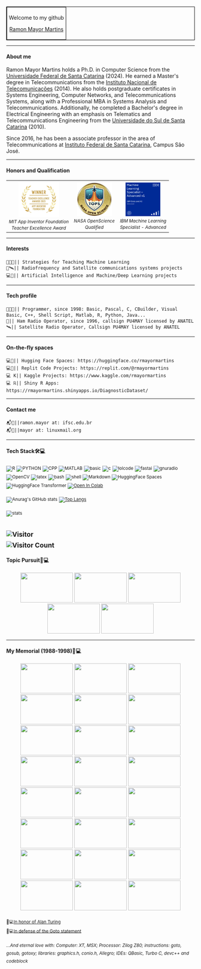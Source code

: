 <table align="center" border="1" cellpadding="5" cellspacing="0" style="border-collapse: collapse; border: 1px solid black;">
  <tr>
    <td style="border: 1px solid black; padding: 5px;">
      <p style="text-align: center;">Welcome to my github</p>
      <p style="text-align: center;"><a href="https://rmayormartins.github.io/" target="_blank">Ramon Mayor Martins</a></p>
    </td>
  </tr>
</table>

---
#### About me

Ramon Mayor Martins holds a Ph.D. in Computer Science from the [Universidade Federal de Santa Catarina](https://ufsc.br) (2024). He earned a Master's degree in Telecommunications from the [Instituto Nacional de Telecomunicações](https://www.inatel.br) (2014). He also holds postgraduate certificates in Systems Engineering, Computer Networks, and Telecommunications Systems, along with a Professional MBA in Systems Analysis and Telecommunications. Additionally, he completed a Bachelor's degree in Electrical Engineering with an emphasis on Telematics and Telecommunications Engineering from the [Universidade do Sul de Santa Catarina](https://www.unisul.br) (2010). 

Since 2016, he has been a associate professor in the area of Telecommunications at [Instituto Federal de Santa Catarina](https://www.ifsc.edu.br/), Campus São José.

---
#### Honors and Qualification
<div align="center">
  <table>
    <tr>
      <td align="center"><img width="110" height="95" src="2023_Teacher_Excellence_Awards_Badge.jpg"><br><small><i>MIT App Inventor Foundation<br>Teacher Excellence Award</i></small></td>
      <td align="center"><img width="93" height="90" src="nasa-open-science.png"><br><small><i>NASA OpenScience<br>Qualified</i></small></td>
      <td align="center"><img width="93" height="90" src="ibm-machine-learning-specialist-advanced.png"><br><small><i>IBM Machine Learning<br>Specialist - Advanced</i></small></td>
    </tr>
  </table>
</div>

---
#### Interests
```
👨‍🏫🤖|| Strategies for Teaching Machine Learning
📡🛰️|| Radiofrequency and Satellite communications systems projects
💻🤖|| Artificial Intelligence and Machine/Deep Learning projects
```
---
#### Tech profile
```
👨🏻‍💻|| Programmer, since 1998: Basic, Pascal, C, CBuilder, Visual Basic, C++, Shell Script, Matlab, R, Python, Java...
📡|| Ham Radio Operator, since 1996, callsign PU4MAY licensed by ANATEL
🛰️|| Satellite Radio Operator, Callsign PU4MAY licensed by ANATEL
```
---
#### On-the-fly spaces
```
💻🤗|| Hugging Face Spaces: https://huggingface.co/rmayormartins
💻👾|| Replit Code Projects: https://replit.com/@rmayormartins
💻 K|| Kaggle Projects: https://www.kaggle.com/rmayormartins
💻 ℝ|| Shiny R Apps: https://rmayormartins.shinyapps.io/DiagnosticDataset/
```
---
#### Contact me
```
📬🏫||ramon.mayor at: ifsc.edu.br
📬🐧||mayor at: linuxmail.org
```
---
#### Tech Stack🛠💻

<sub>![R](https://img.shields.io/badge/-R-333333?style=flat&logo=r)</sub>
<sub>![PYTHON](https://img.shields.io/badge/-Python-333333?style=flat&logo=python)</sub>
<sub>![CPP](https://img.shields.io/badge/C++-Solutions-blue.svg?style=flat&logo=c++)</sub>
<sub>![MATLAB](https://www.mathworks.com/matlabcentral/images/matlab-file-exchange.svg)</sub>
<sub>![basic](https://img.shields.io/badge/Basic-MSX-blue)</sub>
<sub>![c](https://img.shields.io/badge/C-ANSI-blue)</sub>
<sub>![lolcode](https://img.shields.io/badge/LOLCODE-Esoteric%20Prog.%20Lang.-blue)</sub>
<sub>![fastai](https://img.shields.io/badge/Fast.ai-deep%20learning%20library-blue)</sub>
<sub>![gnuradio](https://img.shields.io/badge/GNU%20Radio-SDR%20Systems-blue)</sub>
<sub>![OpenCV](https://img.shields.io/badge/-OpenCV-333333?style=flat&logo=OpenCV)</sub>
<sub>![latex](https://img.shields.io/badge/Made%20with-LaTeX-1f425f.svg)</sub>
<sub>![bash](https://img.shields.io/badge/Made%20with-Bash-1f425f.svg)</sub>
<sub>![shell](https://img.shields.io/badge/Shell%20Script-using-blue)</sub>
<sub>![Markdown](https://img.shields.io/badge/-Markdown-333333?style=flat&logo=markdown)</sub>
<sub>![HuggingFace Spaces](https://img.shields.io/badge/HuggingFace-Spaces-blue?style=flat)</sub>
<sub>![HuggingFace Transformer](https://img.shields.io/badge/HuggingFace-Transformers-blue?style=flat)</sub>
<sub>[![Open In Colab](https://colab.research.google.com/assets/colab-badge.svg)](https://colab.research.google.com/github/Naereen/badges)</sub>

<sub>![Anurag's GitHub stats](https://github-readme-stats.vercel.app/api?username=rmayormartins&show_icons=true&theme=syjnthwave)</sub>
<sub>[![Top Langs](https://github-readme-stats.vercel.app/api/top-langs/?username=rmayormartins&layout=compact)](https://github.com/anuraghazra/github-readme-stats)</sub>

<sub>![stats](http://github-profile-summary-cards.vercel.app/api/cards/profile-details?username=rmayormartins&theme=transparent)</sub>

<sub>![Visitor](https://visitor-badge.laobi.icu/badge?page_id=username.rmayormartins)</sub><br>
<sub>![Visitor Count](https://profile-counter.glitch.me/rmayormartins/count.svg)</sub>
---

#### Topic Pursuit🎯💻

<p align="center">
  <img width="140" height="80" src="https://miro.medium.com/v2/resize:fit:624/1*vnt4DlXUo_oYYYbtQu9qXw.png">
  <img width="140" height="80" src="https://theaisummer.com/static/385447122c9c6ce73e449fe3a7ecf46a/ee604/hugging-face-vit.png">
  <img width="140" height="80" src="https://miro.medium.com/v2/resize:fit:1000/1*63sGPbvLLpvlD16hG1bvmA.gif">
  <img width="140" height="80" src="https://farm6.staticflickr.com/5520/9300199921_4c0ce4e4a4_z.jpg">
  <img width="140" height="80" src="https://miro.medium.com/max/840/1*tQ9PotwEr93jwFte56U8aA.gif">
</p>

---

#### My Memorial (1988-1998)🗿💻
<p align="center">
  <img width="140" height="80" src="https://www.msx.org/sites/default/files/news/2014/08/batman.png">
  <img width="140" height="80" src="https://user-images.githubusercontent.com/13935213/139339938-19f6d05b-2d75-41b4-ab8c-f984f442e4fd.png">
  <img width="140" height="80" src="https://user-images.githubusercontent.com/13935213/139340075-d18e1c3e-556f-400a-ab61-dad7a92460b9.png">
  <img width="140" height="80" src="https://miro.medium.com/max/532/0*FSSHa9aaGDvf1n-H.gif">
  <img width="140" height="80" src="https://miro.medium.com/max/640/0*KkRlZBfC27Kq3raL.gif">
  <img width="140" height="80" src="https://miro.medium.com/max/532/0*u2Y2NXPZsNHHqKnM.jpg">
  <img width="140" height="80" src="https://miro.medium.com/max/480/0*xxEGUZ4AEACmaQpN.gif">
<img width="140" height="80" src="https://miro.medium.com/max/640/0*6vMLIqNR6-RImE0b.gif">
 <img width="140" height="80" src="https://user-images.githubusercontent.com/13935213/145850530-5f758af9-a870-4bcf-ac47-53c450eb3876.png">
  <img width="140" height="80" src="https://i.ytimg.com/vi/fKU-NMrK4qw/hqdefault.jpg">
  <img width="140" height="80" src="https://upload.wikimedia.org/wikipedia/commons/7/71/Msxbasic.png">
  <img width="140" height="80" src="https://winworldpc.com/res/img/screenshots/2x-adf890821833e9f6e089b94ddd35b36b-Turbo%20C%202.0%20-%20Splash.png">
  <img width="140" height="80" src="https://i.pinimg.com/originals/35/ad/3e/35ad3e02c2a21a6164f6e9fa525e9bc0.gif">
  <img width="140" height="80" src="https://bdjogos.com.br/fotos/13102017021515-super-soccer-snes-004.png">
  <img width="140" height="80" src="https://user-images.githubusercontent.com/13935213/139536119-e2450078-5f14-4377-813a-07975e44c30e.png">
  <img width="140" height="80" src="https://4.bp.blogspot.com/-zn4Ob_G4XIU/WHV2h6WWgpI/AAAAAAAAWw8/K2HoOgo7xfsh8jfNtDvXsLz0RvnAd9logCLcB/s1600/Lamborghini-American-Challenge-Titus-Super-Nintendo-SNES-Amiga-PC-Xtreme-Retro-8.png">
   <img width="140" height="80" src="https://www.myabandonware.com/media/screenshots/n/nigel-mansells-world-championship-racing-1m5/nigel-mansells-world-championship-racing_4.png">
  <img width="140" height="80" src="https://s2.glbimg.com/0A4q4bt82qmQSbfbTKQiooZ263g=/0x0:1258x720/984x0/smart/filters:strip_icc()/i.s3.glbimg.com/v1/AUTH_59edd422c0c84a879bd37670ae4f538a/internal_photos/bs/2019/n/B/EPqiaiRyO4sdPjQPyCOg/allejo-international-superstar-soccer.jpg">
  <img width="140" height="80" src="https://r.mprd.se/media/images/35386-Sonic_Wings_(Japan)-1491088625.jpg">
  <img width="140" height="80" src="https://68.media.tumblr.com/2753924837b584ac2fcc7cb4f34ab8e1/tumblr_mzi7i6DjEA1qd4q8ao1_500.gif">
  <img width="140" height="80" src="https://user-images.githubusercontent.com/13935213/145812197-4d42e96b-f0e2-41cc-81f6-fb3c5ea32359.png">
  <img width="140" height="80" src="https://user-images.githubusercontent.com/13935213/145812328-efa4624b-3b8b-46cc-9d05-dcf57dfcc6f3.png">
  <img width="140" height="80" src="https://user-images.githubusercontent.com/13935213/146217554-7173f7c6-cac8-4837-bb49-cf81dfcce54b.png">
  <img width="140" height="80" src="https://www.chartwellyorke.com/derive/images/in_action/550/simultaneousequations.gif">
</p>

<sub>📃💻[In honor of Alan Turing](https://www.cs.virginia.edu/~robins/Turing_Paper_1936.pdf)</sub><br>
<sub>📢💻[In defense of the Goto statement](https://koblents.com/Ches/Links/Month-Mar-2013/20-Using-Goto-in-Linux-Kernel-Code/)</sub><br>

<sub>_...And eternal love with: Computer: XT, MSX; Processor: Zilog Z80; instructions: goto, gosub, gotoxy; libraries: graphics.h, conio.h, Allegro; IDEs: QBasic, Turbo C, devc++ and codeblock_</sub><br>

